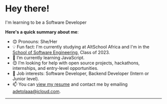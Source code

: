 # Hey there!

I'm learning to be a Software Developer

**Here's a quick summary about me**:

- 😊 Pronouns: She/Her
- 💡 Fun fact: I'm currently studying at AltSchool Africa and I'm in the [School of Software Engineering](https://altschoolafrica.com/schools/engineering), Class of 2023.
- 🌱 I’m currently learning JavaScript.
- 😊 I’m looking for help with open source projects, hackathons, internships, and entry-level opportunities.
- 💼 Job interests: Software Developer, Backend Developer (Intern or Junior level).
- 📫 You can [view my resume](#) and contact me by emailing adetolaaa@icloud.com.

---
